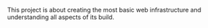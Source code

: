 This project is about creating the most basic web infrastructure and understanding all aspects of its build.